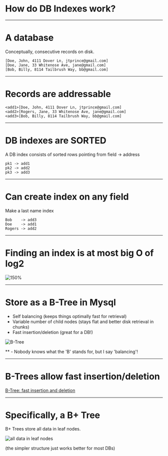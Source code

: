<!-- $theme: gaia -->
<!-- $size: 16:9 -->

How do DB Indexes work?
=======================

---

# A database

Conceptually, consecutive records on disk.

    [Doe, John, 4111 Dover Ln, jtprince@gmail.com]
    [Doe, Jane, 33 Whitenose Ave, jane@gmail.com]
    [Bob, Billy, 8114 Tailbrush Way, bb@gmail.com]

---

# Records are addressable

    <add1>[Doe, John, 4111 Dover Ln, jtprince@gmail.com]
    <add2>[Rogers, Jane, 33 Whitenose Ave, jane@gmail.com]
    <add3>[Bob, Billy, 8114 Tailbrush Way, bb@gmail.com]

---

# DB indexes are SORTED

A DB index consists of sorted rows pointing from field -> address

```
pk1 -> add1
pk2 -> add2
pk3 -> add3
```

---

# Can create index on any field

Make a last name index

```
Bob    -> add3
Doe    -> add1
Rogers -> add2
```

---

# Finding an index is at most big O of log2

![150%](https://upload.wikimedia.org/wikipedia/commons/8/83/Binary_Search_Depiction.svg)


---

# Store as a B-Tree in Mysql

* Self balancing (keeps things optimally fast for retrieval)
* Variable number of child nodes (stays flat and better disk retrieval in chunks)
* Fast insertion/deletion (great for a DB!)

![B-Tree](https://www.geeksforgeeks.org/wp-content/uploads/BTreeIntro1.png)

\*\* - Nobody knows what the 'B' stands for, but I say 'balancing'!

---

# B-Trees allow fast insertion/deletion

[B-Tree: fast insertion and deletion](https://www.youtube.com/watch?v=coRJrcIYbF4)


---

# Specifically, a B+ Tree

B+ Trees store all data in leaf nodes.

![all data in leaf nodes](http://www.vertabelo.com/_file/blog/all-about-indexes-part-2-mysql-index-structure-and-performance/b-plus-tree.png)

(the simpler structure just works better for most DBs)
